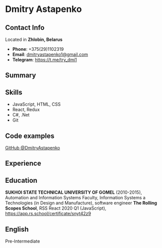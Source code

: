 # Dmitry Astapenko #

## Contact Info ##
Located in **Zhlobin, Belarus**
* **Phone**: +375(29)1102319
* **Email**: dmitryastapenko1@gmail.com
* **Telegram**: https://t.me/try_dmi1

## Summary ##

## Skills ##
* JavaScript, HTML, CSS
* React, Redux
* C#, .Net
* Git

## Code examples ##
[GitHub @DmitryAstapenko](https://github.com/DmitryAstapenko)

## Experience ##

## Education ##
**SUKHOI STATE TECHNICAL UNIVERSITY OF GOMEL** (2010-2015), Automation and Information Systems Faculty, Information Systems a Technologies (in Design and Manufacture), software engineer
**The Rolling Scopes School**, RSS React 2020 Q1 (JavaScript), https://app.rs.school/certificate/snyt42z9

## English ##
Pre-Intermediate